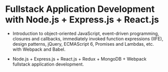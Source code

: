 # Fullstack Application Development with Node.js + Express.js + React.js 

 - Introduction to object-oriented JavaScript, event-driven programming, closures and callbacks, immediately invoked function expressions (IIFE), design patterns, jQuery, ECMAScript 6, Promises and Lambdas, etc. with Webpack and Babel.
 
- Node.js + Express.js + React.js + Redux + MongoDB + Webpack fullstack application development.
